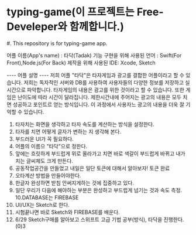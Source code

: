 # typing-game(이 프로젝트는 Free-Develeper와 함께합니다.)
#. This repository is for typing-game app.

어플 이름(App's name) : 타닥(Tadak)
기능 구현을 위해 사용된 언어 : Swift(For Front),Node.js(For Back)
제작을 위해 사용된 IDE: Xcode, Sketch

---- 어플 설명 ----
저희 어플 "타닥"은 타자게임과 광고를 결합한 어플이라고 할 수 있습니다. 저희는 독자적인 서버와 DB를 사용하여 사용자들의 다양한 정보를 저장하고 실시간으로 파악합니다.
타자게임의 내용은 광고를 위한 것이라고 할 수 있습니다. 또한 게임은 난이도에 따라 시간이 달라집니다. 제한시간내에 주어지는 광고의 내용은 모두 치면 성공하고 포인트르 얻는 방식입니다.
이 과정에서 사용자느 광고의 내용을 더욱 잘 기억할 수 있습니다.


1. 타자치는 화면을 생각하고 타자 속도를 계산하는 방식을 설정한다.
2. 타자를 치면 어떻게 글자가 변하는 지 생각해 본다.
3. 부드러운 UI가 꼭 필요하다.
4. 어플의 이름으 "타닥"으로 정한다.
5. 앞에는 흐릿하게 부드럽게 위로 올라가고 치면 바로 색갈이 부드럽게 바뀌고 내가 치는 글씨체도 크게 만든다.
6. 공동작업공간을 만들었고 내일은 일단 토큰에 대해서 알아보자! 토큰 완료
7. 오타계산 방법을 만들어야한다.
8. 한글자 완성하면 받침 안써지게하는 것에 집중하고 있다.
9. 일단 우리가 다음에 해야하는 부분은 완성하고 부드럽게 넘기는 것과 속도 측정.
10.DATABASE는 FIREBASE
11. UI/UX는 Sketch로 한다.
12. 시험끝나면 바로 Sketch와 FIREBASE를 배운다.
13. 6/29 Sketch구매를 알아보고 스위프트 고급 기법 공부(방식), 타닥을 진행한다.(0)3
